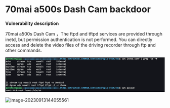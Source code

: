 # 70mai a500s Dash Cam backdoor

**Vulnerability description**

70mai a500s Dash Cam  ，The ftpd and tftpd services are provided through inetd, but permission authentication is not performed. You can directly access and delete the video files of the driving recorder through ftp and other commands.

![image-20230913143820105](70mai_a500s_backdoor/image-20230913143820105.png)





![image-20230913144055561](70mai_a500s_backdoor/image-20230913144055561.png)

##  